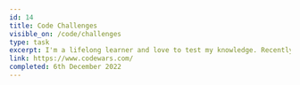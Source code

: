 ```yaml
---
id: 14
title: Code Challenges
visible_on: /code/challenges
type: task
excerpt: I'm a lifelong learner and love to test my knowledge. Recently I've started using websites like Codewars as a fun way to push my programming abilities to the limits. I will routinely update below with the most recently completed challenges.
link: https://www.codewars.com/
completed: 6th December 2022
---
```

